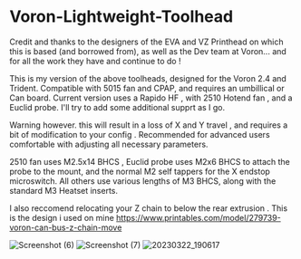 # Voron-Lightweight-Toolhead

Credit and thanks to the designers of the EVA and VZ Printhead on which this is based (and borrowed from), as well as the Dev team at Voron... and for all the work they have and continue to do !

This is my version of the above toolheads, designed for the Voron 2.4 and Trident. Compatible with 5015 fan and CPAP, and requires an umbillical or Can board.
Current version uses a Rapido HF , with 2510 Hotend fan , and a Euclid probe. I'll try to add some additional supprt as I go.


Warning however. this will result in a loss of X and Y travel , and requires a bit of modification to your config . Recommended for advanced users comfortable with 
adjusting all necessary parameters.

2510 fan uses M2.5x14 BHCS , Euclid probe uses M2x6 BHCS to attach the probe to the mount, and the normal M2 self tappers for the X endstop microswitch. All others use various lengths of M3 BHCS, along with the standard M3 Heatset inserts.

I also reccomend relocating your Z chain to below the rear extrusion . This is the design i used on mine https://www.printables.com/model/279739-voron-can-bus-z-chain-move

![Screenshot (6)](https://user-images.githubusercontent.com/96708355/227244454-5973961e-bf63-4cbc-8603-03b4a74a69be.png)
![Screenshot (7)](https://user-images.githubusercontent.com/96708355/227244540-5d5a13b7-6304-4f54-87c4-6608056a3b0c.png)
![20230322_190617](https://user-images.githubusercontent.com/96708355/227244773-09eeff51-79e5-4cd4-a044-7a56c8e991ba.jpg)
